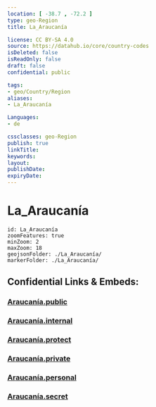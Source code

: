 ```yaml
---
location: [ -38.7 , -72.2 ] 
type: geo-Region
title: La_Araucanía

license: CC BY-SA 4.0
source: https://datahub.io/core/country-codes
isDeleted: false
isReadOnly: false
draft: false
confidential: public

tags:
- geo/Country/Region
aliases:
- La_Araucanía

Languages:
- de

cssclasses: geo-Region
publish: true
linkTitle: 
keywords: 
layout: 
publishDate: 
expiryDate: 
---
```


# La_Araucanía

```leaflet
id: La_Araucanía
zoomFeatures: true 
minZoom: 2 
maxZoom: 18
geojsonFolder: ./La_Araucanía/
markerFolder: ./La_Araucanía/
```


## Confidential Links & Embeds: 

### [Araucanía.public](/_public/\Earth\Continent\America~South\Chile\regions~ChileAraucanía.public.md) 

### [Araucanía.internal](/_internal/\Earth\Continent\America~South\Chile\regions~ChileAraucanía.internal.md) 

### [Araucanía.protect](/_protect/\Earth\Continent\America~South\Chile\regions~ChileAraucanía.protect.md) 

### [Araucanía.private](/_private/\Earth\Continent\America~South\Chile\regions~ChileAraucanía.private.md) 

### [Araucanía.personal](/_personal/\Earth\Continent\America~South\Chile\regions~ChileAraucanía.personal.md) 

### [Araucanía.secret](/_secret/\Earth\Continent\America~South\Chile\regions~ChileAraucanía.secret.md)

